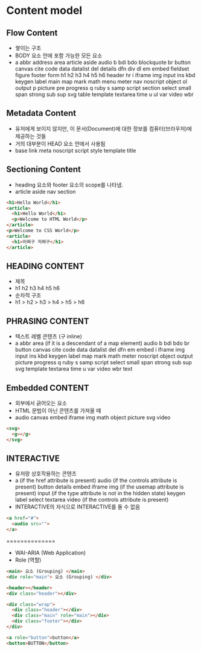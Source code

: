# Content model

## Flow Content
* 쌓이는 구조
* BODY 요소 안에 포함 가능한 모든 요소
* a abbr address area article aside audio b bdi bdo blockquote br button canvas cite code data datalist del details dfn div dl em embed fieldset figure footer form h1 h2 h3 h4 h5 h6 header hr i iframe img input ins kbd keygen label main map mark math menu meter nav noscript object ol output p picture pre progress q ruby s samp script section select small span strong sub sup svg table template textarea time u ul var video wbr

## Metadata Content
* 유저에게 보이지 않지만, 이 문서(Document)에 대한 정보를 컴퓨터(브라우저)에 제공하는 것들
* 거의 대부분이 HEAD 요소 안에서 사용됨
* base link meta noscript script style template title

## Sectioning Content
* heading 요소와 footer 요소의 scope를 나타냄.
* article aside nav section

```html
<h1>Hello World</h1>
<article>
  <h1>Hello World</h1>
  <p>Welcome to HTML World</p>
</article>
<p>Welcome to CSS World</p>
<article>
  <h1>어쩌구 저쩌구</h1>
</article>
```

## HEADING CONTENT
* 제목
* h1 h2 h3 h4 h5 h6
* 순차적 구조
* h1 > h2 > h3 > h4 > h5 > h6

## PHRASING CONTENT
* 텍스트 레벨 콘텐츠 (구 inline)
* a abbr area (if it is a descendant of a map element) audio b bdi bdo br button canvas cite code data datalist del dfn em embed i iframe img input ins kbd keygen label map mark math meter noscript object output picture progress q ruby s samp script select small span strong sub sup svg template textarea time u var video wbr text

## Embedded CONTENT
* 외부에서 긁어오는 요소
* HTML 문법이 아닌 콘텐츠를 가져올 때
* audio canvas embed iframe img math object picture svg video

```html
<svg>
  <g></g>
</svg>
```

## INTERACTIVE
* 유저랑 상호작용하는 콘텐츠
* a (if the href attribute is present) audio (if the controls attribute is present) button details embed iframe img (if the usemap attribute is present) input (if the type attribute is not in the hidden state) keygen label select textarea video (if the controls attribute is present)
* INTERACTIVE의 자식으로 INTERACTIVE를 둘 수 없음

```html
<a href="#">
  <audio src="">
</a>
```

==============

* WAI-ARIA (Web Application)
* Role (역할)

```html
<main> 요소 (Grouping) </main>
<div role="main"> 요소 (Grouping) </div>

<header></header>
<div class="header"></div>

<div class="wrap">
  <div class="header"></div>
  <div class="main" role="main"></div>
  <div class="footer"></div>
</div>

<a role="button">button</a>
<button>BUTTON</button>
```